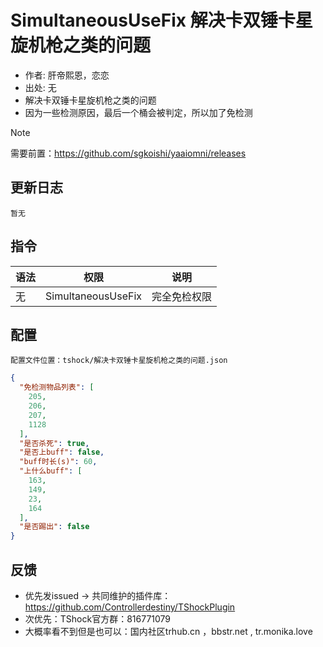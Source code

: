 # SimultaneousUseFix 解决卡双锤卡星旋机枪之类的问题

- 作者: 肝帝熙恩，恋恋
- 出处: 无
- 解决卡双锤卡星旋机枪之类的问题
- 因为一些检测原因，最后一个桶会被判定，所以加了免检测
> [!NOTE]  
> 需要前置：https://github.com/sgkoishi/yaaiomni/releases

## 更新日志

```
暂无
```

## 指令

| 语法           |        权限         |   说明   |
| -------------- | :-----------------: | :------: |
| 无 |  SimultaneousUseFix  | 完全免检权限 |

## 配置
    配置文件位置：tshock/解决卡双锤卡星旋机枪之类的问题.json
```json
{
  "免检测物品列表": [
    205,
    206,
    207,
    1128
  ],
  "是否杀死": true,
  "是否上buff": false,
  "buff时长(s)": 60,
  "上什么buff": [
    163,
    149,
    23,
    164
  ],
  "是否踢出": false
}
```
## 反馈
- 优先发issued -> 共同维护的插件库：https://github.com/Controllerdestiny/TShockPlugin
- 次优先：TShock官方群：816771079
- 大概率看不到但是也可以：国内社区trhub.cn ，bbstr.net , tr.monika.love
